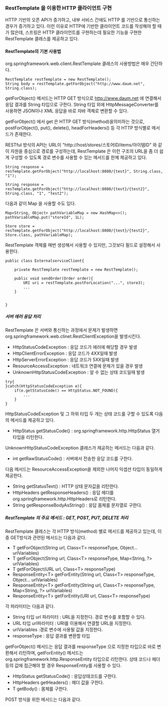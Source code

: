 ### RestTemplate 을 이용한 HTTP 클라이언트 구현

HTTP 기반의 오픈 API가 증가하고, 내부 서비스 간에도 HTTP 를 기반으로 통신하는 경우가 증가하고 있다. 이런 이유로 HTTP에 기반한 클라이언트 코드를 작성해야 할 때가 많은데, 스프링은 HTTP 클라이언트를 구현하는데 필요한 기능을 구현한 RestTemplate 클래스를 제공하고 있다.

####  RestTemplate의 기본 사용법

org.springframework.web.client.RestTemplate 클래스의 사용방법은 매우 간단하다.

~~~~
RestTemplate restTemplate = new RestTemplate();
String body = restTemplate.getForObject("http://www.daum.net", String.class);
~~~~

getForObject() 메서드는 HTTP GET 방식으로 http://www.daum.net 에 연결해서 응답 결과를 String 타입으로 구한다. String 타입 외에 HttpMessageConverter를 사용하면 JSON이나 XML 응답을 바로 자바 객체로 변환할 수 있다.

getForObject() 에서 get 은 HTTP GET 방식(method)을의미하는 것으로, postForObject(), put(), delete(), headForHeaders() 등 각 HTTP 방식별로 메서드가 존재한다.

RESTful 방식의 API는 URL이 "http://host/stores/스토어ID/items/아이템ID" 와 같이 자원을 중심으로 경로를 구성하는데, RestTemplate 은 이런 구조의 URL을 좀 더 쉽게 구성할 수 있도록 경로 변수를 사용할 수 있는 메서드를 한께 제공하고 있다.

~~~~
String response = resTemplate.getForObject("http://localhost:8080/{test}", String.class, "1");
~~~~

~~~~
String response = resTemplate.getForObject("http://localhost:8080/{test}/{test2}", String.class, "1", "test2");
~~~~


다음과 같이 Map 을 사용할 수도 있다.

~~~~
Map<String, Object> pathVariableMap = new HashMap<>();
pathVariableMap.put("storeId", 1L);

Store store = resTemplate.getForObject("http://localhost:8080/{test}/{test2}", Store.class, pathVariableMap);

~~~~

RestTemplate 객체를 매번 생성해서 사용할 수 있지만, 그것보다 필드로 설정해서 사용한다.

~~~~
public class ExternalserviceClient{

	private RestTemplate restTemplate = new RestTemplate();

	public void sendOrder(Order order){
		URI uri = restTemplate.postForLocation("...", store3);    
		...
	}


}
~~~~



##### 서버 에러 응답 처리
RestTemplate 은 서버와 통신하는 과정에서 문제가 발생하면 org.springframework.web.clinet.RestClientException을 발생시킨다. 

* HttpStatusCodeException : 응답 코드가 에러에 해당할 경우 발생
* HttpClientErrorException : 응답 코드가 4XX일때 발생
* HttpServerErrorException : 응답 코드가 5XX일때 발생
* ResourceAccessException : 네트워크 연결에 문제가 있을 경우 발생
* UnknownHttpStatusCodeException : 알 수 없는 상태 코드일때 발생

~~~~
try{
}catch(HttpStatusCodeException e){
	if(e.getStatusCode() == HttpStatus.NOT_FOUND){
		...
	}
}
~~~~

HttpStatusCodeException 및 그 하위 타입 두 개는 상태 코드를 구할 수 있도록 다음의 메서드를 제공하고 있다.

* HttpStatus getStatusCode() : org.springframework.http.HttpStatus 열거 타입을 리턴한다.

UnknownHttpStatusCodeException 클래스가 제공하는 메서드는 다음과 같다.
* int getRawStatusCode() : 서버에서 전송한 응답 코드를 구한다.

다음 메서드는 ResourceAccessException을 제외한 나머지 익셉션 타입이 동일하게 제공한다.

* String getStatusText() : HTTP 상태 문자값을 리턴한다.
* HttpHeaders getResponseHeaders() : 응답 헤더를 org.springframework.http.HttpHeaders로 리턴한다.
* String getResponseBodyAsString() : 응답 몸체를 문자열로 구한다.


##### RestTemplate 의 주요 메서드 : GET, POST, PUT, DELETE 처리


RestTemplate 클래스는 각 HTTP 방식(method) 별로 메서드를 제공하고 있는데, 이 중 GET방식과 관련된 메서드는 다음과 같다.

* T getForObject(String url, Class&lt;T&gt; responseType, Object... urlVariables)
* T getForObject(String url, Class&lt;T&gt; responseType, Map&lt;String, ?&gt; urlVariables)
* T getForObject(URL url, Class&lt;T&gt;  responseType)
* ResponseEntity&lt;T&gt;  getForEntity(String url, Class&lt;T&gt;  responseType, Object... urlVariables)
* ResponseEntity&lt;T&gt;  getForEntity(String url, Class&lt;T&gt;  responseType, Map&lt;String, ?&gt; urlVariables)
* ResponseEntity&lt;T&gt;  getForEntity(URI url, Class&lt;T&gt;  responseType)

각 파라미터는 다음과 같다.

* String 타입 url 파라미터 : URL을 지정한다. 경로 변수를 포함할 수 있다.
* URL 타입 url파라미터 : URI를 이용해서 연결할 URL을 지정한다.
* urlVariables :경로 변수에 사용될 값을 지정한다.
* responseType : 응답 결과를 변환할 타입

getForObject() 메서드는 응답 결과를 responseType 으로 지정한 타입으로 바로 변환해서 리턴하며, getForEntity() 메서드는 org.springframework.http.ResponseEntity 타입으로 리턴한다. 상태 코드나 헤더 등의 값에 접근해야 할 경우 ResponseEntity를 사용할 수 있다.

* HttpStatus getStatusCode() : 응답상태코드를 구한다.
* HttpHeaders getHeaders() : 헤더 값을 구한다.
* T getBody() : 몸체를 구한다.



POST 방식을 위한 메서드는 다음과 같다.








